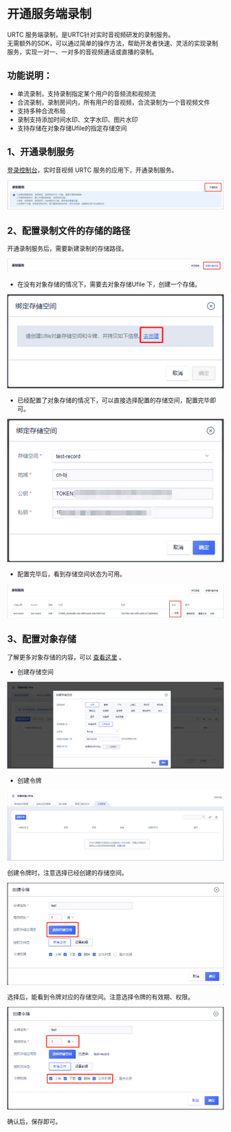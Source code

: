 # 开通服务端录制

URTC 服务端录制，是URTC针对实时音视频研发的录制服务。  
无需额外的SDK，可以通过简单的操作方法，帮助开发者快速、灵活的实现录制服务，实现一对一、一对多的音视频通话或直播的录制。  

## 功能说明：  

  - 单流录制，支持录制指定某个用户的音频流和视频流  
  - 合流录制，录制房间内，所有用户的音视频，合流录制为一个音视频文件  
  - 支持多种合流布局  
  - 录制支持添加时间水印、文字水印、图片水印
  - 支持存储在对象存储Ufile的指定存储空间  
  
## 1、开通录制服务
  
  [登录控制台](https://passport.ucloud.cn/?service=https://console.ucloud.cn/#login)，实时音视频 URTC 服务的应用下，开通录制服务。  
  
  ![ ](/images/record/openRecord.png)
  
## 2、配置录制文件的存储的路径  
  
开通录制服务后，需要新建录制的存储路径。    
  
![ ](/images/record/newBucket.png)
	 
 - 在没有对象存储的情况下，需要去对象存储Ufile 下，创建一个存储。  

![ ](/images/record/creatBucket.png) 
	 
 - 已经配置了对象存储的情况下，可以直接选择配置的存储空间，配置完毕即可。  

![ ](/images/record/newBucket2.png) 
	 
 - 配置完毕后，看到存储空间状态为可用。
 
![ ](/images/record/creatBucket3.png)


## 3、配置对象存储

了解更多对象存储的内容，可以  [查看这里](https://docs.ucloud.cn/storage_cdn/ufile/quick/quick_start)  。  


 - 创建存储空间

![ ](/images/record/creatBucket1.png)

 - 创建令牌

![ ](/images/record/lingpai.png)

创建令牌时，注意选择已经创建的存储空间。  

![ ](/images/record/lingpai2.png)

选择后，能看到令牌对应的存储空间。注意选择令牌的有效期、权限。

![ ](/images/record/lingpai4.png)

确认后，保存即可。


	 
  
  
